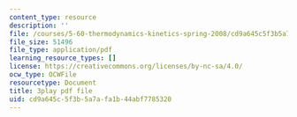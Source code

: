 ```yaml
---
content_type: resource
description: ''
file: /courses/5-60-thermodynamics-kinetics-spring-2008/cd9a645c5f3b5a7afa1b44abf7785320_Bd7PVX7rohQ.pdf
file_size: 51496
file_type: application/pdf
learning_resource_types: []
license: https://creativecommons.org/licenses/by-nc-sa/4.0/
ocw_type: OCWFile
resourcetype: Document
title: 3play pdf file
uid: cd9a645c-5f3b-5a7a-fa1b-44abf7785320
---
```

